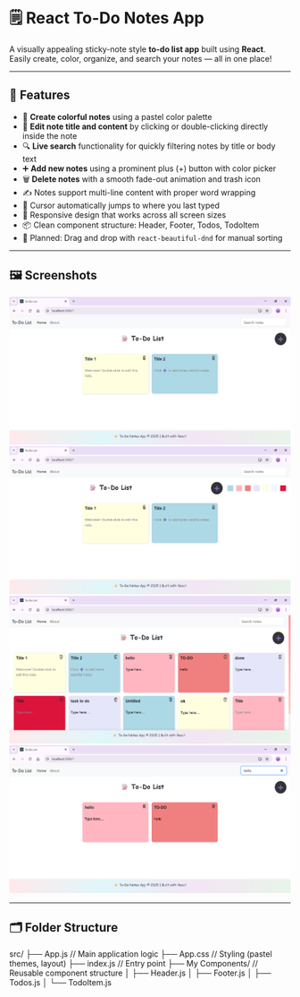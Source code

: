 # 🗒️ React To-Do Notes App

A visually appealing sticky-note style **to-do list app** built using **React**.  
Easily create, color, organize, and search your notes — all in one place!

---

## 🎯 Features

- 🎨 **Create colorful notes** using a pastel color palette
- 📝 **Edit note title and content** by clicking or double-clicking directly inside the note
- 🔍 **Live search** functionality for quickly filtering notes by title or body text
- ➕ **Add new notes** using a prominent plus (+) button with color picker
- 🗑️ **Delete notes** with a smooth fade-out animation and trash icon
- ✍️ Notes support multi-line content with proper word wrapping
- 🎯 Cursor automatically jumps to where you last typed
- 📐 Responsive design that works across all screen sizes
- 📦 Clean component structure: Header, Footer, Todos, TodoItem
- 🎯 Planned: Drag and drop with `react-beautiful-dnd` for manual sorting

---

## 🖼️ Screenshots

![Home page](image.png)
![Colour Palette](image-2.png)
![Scrollbar & To-Do list](image-3.png)
![Search Bar for Notes](image-4.png)

---

## 🗂️ Folder Structure

src/
├── App.js               // Main application logic
├── App.css             // Styling (pastel themes, layout)
├── index.js            // Entry point
├── My Components/      // Reusable component structure
│   ├── Header.js
│   ├── Footer.js
│   ├── Todos.js
│   └── TodoItem.js
